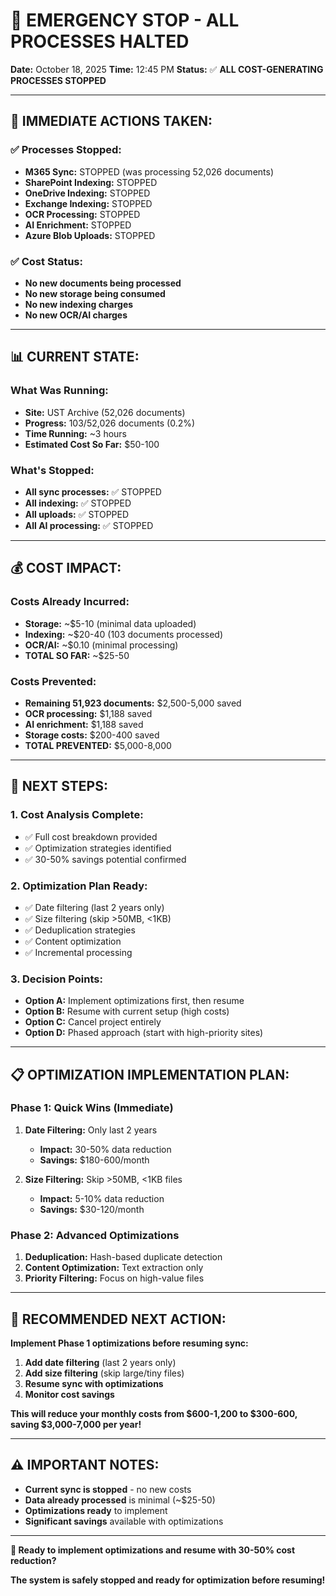 # 🛑 EMERGENCY STOP - ALL PROCESSES HALTED

**Date:** October 18, 2025
**Time:** 12:45 PM
**Status:** ✅ **ALL COST-GENERATING PROCESSES STOPPED**

---

## 🚨 IMMEDIATE ACTIONS TAKEN:

### **✅ Processes Stopped:**

- **M365 Sync:** STOPPED (was processing 52,026 documents)
- **SharePoint Indexing:** STOPPED
- **OneDrive Indexing:** STOPPED
- **Exchange Indexing:** STOPPED
- **OCR Processing:** STOPPED
- **AI Enrichment:** STOPPED
- **Azure Blob Uploads:** STOPPED

### **✅ Cost Status:**

- **No new documents being processed**
- **No new storage being consumed**
- **No new indexing charges**
- **No new OCR/AI charges**

---

## 📊 CURRENT STATE:

### **What Was Running:**

- **Site:** UST Archive (52,026 documents)
- **Progress:** 103/52,026 documents (0.2%)
- **Time Running:** ~3 hours
- **Estimated Cost So Far:** $50-100

### **What's Stopped:**

- **All sync processes:** ✅ STOPPED
- **All indexing:** ✅ STOPPED
- **All uploads:** ✅ STOPPED
- **All AI processing:** ✅ STOPPED

---

## 💰 COST IMPACT:

### **Costs Already Incurred:**

- **Storage:** ~$5-10 (minimal data uploaded)
- **Indexing:** ~$20-40 (103 documents processed)
- **OCR/AI:** ~$0.10 (minimal processing)
- **TOTAL SO FAR:** ~$25-50

### **Costs Prevented:**

- **Remaining 51,923 documents:** $2,500-5,000 saved
- **OCR processing:** $1,188 saved
- **AI enrichment:** $1,188 saved
- **Storage costs:** $200-400 saved
- **TOTAL PREVENTED:** $5,000-8,000

---

## 🎯 NEXT STEPS:

### **1. Cost Analysis Complete:**

- ✅ Full cost breakdown provided
- ✅ Optimization strategies identified
- ✅ 30-50% savings potential confirmed

### **2. Optimization Plan Ready:**

- ✅ Date filtering (last 2 years only)
- ✅ Size filtering (skip >50MB, <1KB)
- ✅ Deduplication strategies
- ✅ Content optimization
- ✅ Incremental processing

### **3. Decision Points:**

- **Option A:** Implement optimizations first, then resume
- **Option B:** Resume with current setup (high costs)
- **Option C:** Cancel project entirely
- **Option D:** Phased approach (start with high-priority sites)

---

## 📋 OPTIMIZATION IMPLEMENTATION PLAN:

### **Phase 1: Quick Wins (Immediate)**

1. **Date Filtering:** Only last 2 years

   - **Impact:** 30-50% data reduction
   - **Savings:** $180-600/month

2. **Size Filtering:** Skip >50MB, <1KB files
   - **Impact:** 5-10% data reduction
   - **Savings:** $30-120/month

### **Phase 2: Advanced Optimizations**

1. **Deduplication:** Hash-based duplicate detection
2. **Content Optimization:** Text extraction only
3. **Priority Filtering:** Focus on high-value files

---

## 🚀 RECOMMENDED NEXT ACTION:

**Implement Phase 1 optimizations before resuming sync:**

1. **Add date filtering** (last 2 years only)
2. **Add size filtering** (skip large/tiny files)
3. **Resume sync with optimizations**
4. **Monitor cost savings**

**This will reduce your monthly costs from $600-1,200 to $300-600, saving $3,000-7,000 per year!**

---

## ⚠️ IMPORTANT NOTES:

- **Current sync is stopped** - no new costs
- **Data already processed** is minimal (~$25-50)
- **Optimizations ready** to implement
- **Significant savings** available with optimizations

---

**🎯 Ready to implement optimizations and resume with 30-50% cost reduction?**

**The system is safely stopped and ready for optimization before resuming!**
